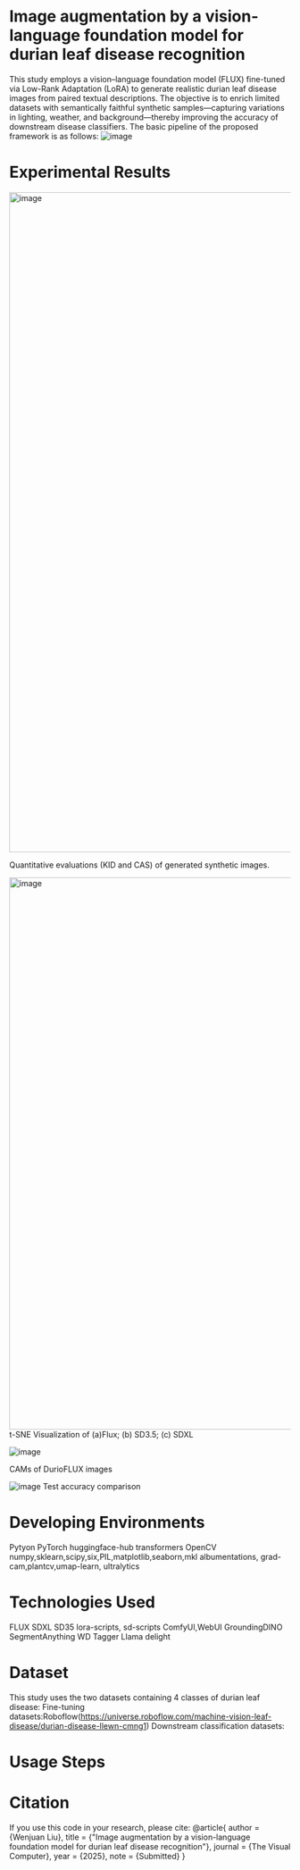 # Image augmentation by a vision-language foundation model for durian leaf disease recognition
This study employs a vision–language foundation model (FLUX) fine-tuned via Low-Rank Adaptation (LoRA) to generate realistic durian leaf disease images from paired textual descriptions. The objective is to enrich limited datasets with semantically faithful synthetic samples—capturing variations in lighting, weather, and background—thereby improving the accuracy of downstream disease classifiers. The basic pipeline of the proposed framework is as follows:
![image](https://github.com/user-attachments/assets/9b55c31b-d6df-4e5f-9d53-8f86bf6088d0)

# Experimental Results
<img width="1182" alt="image" src="https://github.com/user-attachments/assets/2a0330e7-74bb-472a-92f3-b10effa9eb9b" />

Quantitative evaluations (KID and CAS) of generated synthetic images.

<img width="989" alt="image" src="https://github.com/user-attachments/assets/82a6ce04-af73-4e98-a8e3-f21a8ed4ab75" />
t-SNE Visualization of (a)Flux; (b) SD3.5; (c) SDXL

![image](https://github.com/user-attachments/assets/ee5cc2de-f519-4493-ae39-b958d521f1ca)

CAMs of DurioFLUX images

![image](https://github.com/user-attachments/assets/ee01754c-d5f6-4a02-b7e6-7d890abaf312)
Test accuracy comparison
# Developing Environments
Pytyon
PyTorch
huggingface-hub
transformers
OpenCV
numpy,sklearn,scipy,six,PIL,matplotlib,seaborn,mkl
albumentations, grad-cam,plantcv,umap-learn, ultralytics

# Technologies Used
FLUX
SDXL
SD35
lora-scripts, sd-scripts
ComfyUI,WebUI
GroundingDINO
SegmentAnything
WD Tagger
Llama
delight

# Dataset
This study uses the two datasets containing 4 classes of durian leaf disease:
Fine-tuning datasets:Roboflow(https://universe.roboflow.com/machine-vision-leaf-disease/durian-disease-llewn-cmng1)
Downstream classification datasets: 
# Usage Steps

# Citation
If you use this code in your research, please cite:
@article{ author = {Wenjuan Liu}, title = {"Image augmentation by a vision-language foundation model for durian leaf disease recognition"}, journal = {The Visual Computer}, year = {2025}, note = {Submitted} }

